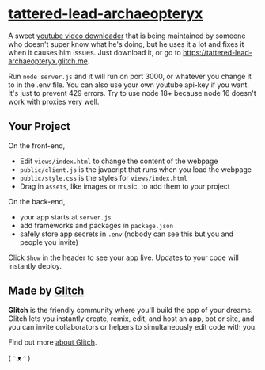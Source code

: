 # [tattered-lead-archaeopteryx](https://tattered-lead-archaeopteryx.glitch.me)

A sweet [youtube video downloader](https://tattered-lead-archaeopteryx.glitch.me) that is being maintained by someone who doesn't super know what he's doing, but he uses it a lot and fixes it when it causes him issues. Just download it, or go to https://tattered-lead-archaeopteryx.glitch.me. 

Run `node server.js` and it will run on port 3000, or whatever you change it to in the .env file. You can also use your own youtube api-key if you want. It's just to prevent 429 errors. Try to use node 18+ because node 16 doesn't work with proxies very well.


## Your Project

On the front-end,

- Edit `views/index.html` to change the content of the webpage
- `public/client.js` is the javacript that runs when you load the webpage
- `public/style.css` is the styles for `views/index.html`
- Drag in `assets`, like images or music, to add them to your project

On the back-end,

- your app starts at `server.js`
- add frameworks and packages in `package.json`
- safely store app secrets in `.env` (nobody can see this but you and people you invite)

Click `Show` in the header to see your app live. Updates to your code will instantly deploy.


## Made by [Glitch](https://glitch.com/)

**Glitch** is the friendly community where you'll build the app of your dreams. Glitch lets you instantly create, remix, edit, and host an app, bot or site, and you can invite collaborators or helpers to simultaneously edit code with you.

Find out more [about Glitch](https://glitch.com/about).

( ᵔ ᴥ ᵔ )